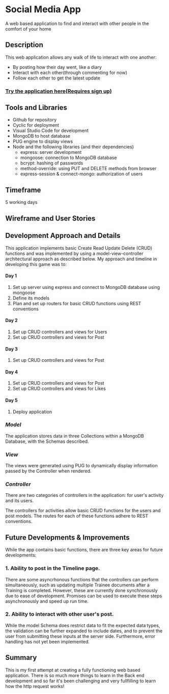 # Social Media App

A web based application to find and interact with other people in the comfort of your home

## Description

This web application allows any walk of life to interact with one another:
* By posting how their day went, like a diary
* Interact with each other(through commenting for now)
* Follow each other to get the latest update

### [Try the application here(Requires sign up)](https://agile-girdle-worm.cyclic.app)

## Tools and Libraries

* Github for repository
* Cyclic for deployment
* Visual Studio Code for development
* MongoDB to host database
* PUG engine to display views
* Node and the following libraries (and their dependencies)
  * express: server development
  * mongoose: connection to MongoDB database
  * bcrypt: hashing of passwords
  * method-override: using PUT and DELETE methods from browser
  * express-session & connect-mongo: authorization of users
  
## Timeframe

5 working days

## Wireframe and User Stories

## Development Approach and Details

This application implements basic Create Read Update Delete (CRUD) functions and was implemented by using a model-view-controller architectural approach as described below. My approach and timeline in developing this game was to:

#### Day 1
1. Set up server using express and connect to MongoDB database using mongoose 
2. Define its models
3. Plan and set up routers for basic CRUD functions using REST conventions

#### Day 2
1. Set up CRUD controllers and views for Users
2. Set up CRUD controllers and views for Post

#### Day 3
1. Set up CRUD controllers and views for Post

#### Day 4
1. Set up CRUD controllers and views for Post
2. Set up CRUD controllers and views for Likes

#### Day 5
1. Deploy application

### _Model_

The application stores data in three Collections within a MongoDB Database, with the Schemas described.

### _View_

The views were generated using PUG to dynamically display information passed by the Controller when rendered. 

### _Controller_

There are two categories of controllers in the application: for user's activity and its users. 

The controllers for activities allow basic CRUD functions for the users and post models. The routes for each of these functions adhere to REST conventions.

## Future Developments & Improvements

While the app contains basic functions, there are three key areas for future developments:

### 1. Ability to post in the Timeline page. 

There are some asyncrhonous functions that the controllers can perform simultaneously, such as updating multiple Trainee documents after a Training is completed. However, these are currently done synchronously due to ease of development. Promises can be used to execute these steps asynchronously and speed up run time. 

### 2. Ability to interact with other user's post. 

While the model Schema does restrict data to fit the expected data types, the validation can be further expanded to include dates, and to prevent the user from submitting these inputs at the server side. Furthermore, error handling has not yet been implemented. 

## Summary

This is my first attempt at creating a fully functioning web based application. There is so much more things to learn in the Back end development and so far it's been challenging and very fullfilling to learn how the http request works!